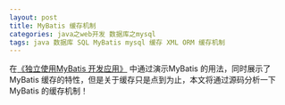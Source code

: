 ```yaml
---
layout: post
title: MyBatis 缓存机制
categories: java之web开发 数据库之mysql 
tags: java 数据库 SQL MyBatis mysql 缓存 XML ORM 缓存机制 
---
```


在[《独立使用MyBatis 开发应用》](http://www.xumenger.com/mybatis-example-20201117/) 中通过演示MyBatis 的用法，同时展示了MyBatis 缓存的特性，但是关于缓存只是点到为止，本文将通过源码分析一下MyBatis 的缓存机制！
